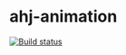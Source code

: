 # ahj-animation

[![Build status](https://ci.appveyor.com/api/projects/status/lev8xeag6d04fpkp?svg=true)](https://ci.appveyor.com/project/ankevich/ahj-animation)

